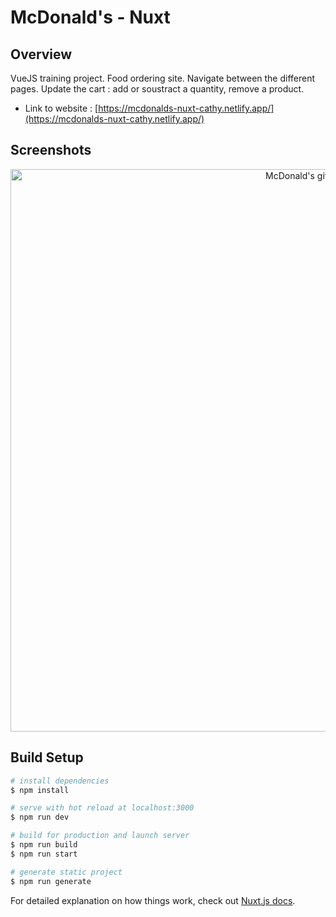 # McDonald's - Nuxt

## Overview

VueJS training project.
Food ordering site.
Navigate between the different pages.
Update the cart : add or soustract a quantity, remove a product.
<br>

- Link to website : [https://mcdonalds-nuxt-cathy.netlify.app/](https://mcdonalds-nuxt-cathy.netlify.app/)

## Screenshots

<div align="center">
    <img
		width="900"
		alt="McDonald's gif"
		src="./preview/capture.gif">
</div>

## Build Setup

```bash
# install dependencies
$ npm install

# serve with hot reload at localhost:3000
$ npm run dev

# build for production and launch server
$ npm run build
$ npm run start

# generate static project
$ npm run generate
```

For detailed explanation on how things work, check out [Nuxt.js docs](https://nuxtjs.org).
